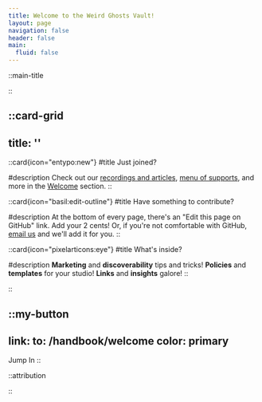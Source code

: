 ```yaml
---
title: Welcome to the Weird Ghosts Vault!
layout: page
navigation: false
header: false
main:
  fluid: false
---
```



::main-title

::


::card-grid
---
title: ''
---

::card{icon="entypo:new"}
#title
Just joined?

#description
Check out our [recordings and articles](/baby-ghosts/stage-1-resources), [menu of supports](/handbook/get-support/from-gamma-space), and more in the [Welcome](/babyghosts/welcome) section.
::

::card{icon="basil:edit-outline"}
#title
Have something to contribute?

#description
At the bottom of every page, there's an "Edit this page on GitHub" link. Add your 2 cents! Or, if you're not comfortable with GitHub, [email us](mailto:hello@weirdghosts.ca) and we'll add it for you.
::

::card{icon="pixelarticons:eye"}
#title
What's inside?

#description
**Marketing** and **discoverability** tips and tricks!
**Policies** and **templates** for your studio!
**Links** and **insights** galore! 
::

::

::my-button
---
link:
  to: /handbook/welcome
color: primary
---
Jump In
::

::attribution

::

